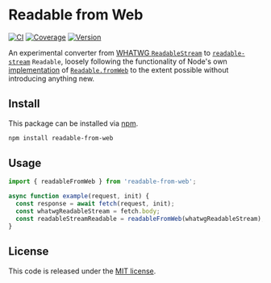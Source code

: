# Readable from Web

[![CI](https://github.com/surilindur/readable-from-web.js/actions/workflows/ci.yml/badge.svg)](https://github.com/surilindur/readable-from-web.js/actions/workflows/ci.yml)
[![Coverage](https://coveralls.io/repos/github/surilindur/readable-from-web.js/badge.svg?branch=main)](https://coveralls.io/github/surilindur/readable-from-web.js?branch=main)
[![Version](https://badge.fury.io/js/readable-from-web.svg)](https://www.npmjs.com/package/readable-from-web)

An experimental converter from [WHATWG `ReadableStream`](https://streams.spec.whatwg.org/#rs-class)
to [`readable-stream`](https://github.com/nodejs/readable-stream) `Readable`,
loosely following the functionality of Node's own [implementation](https://github.com/nodejs/node/blob/0b676736a0e9ab4939c195a516aa7e82fcd839aa/lib/internal/webstreams/adapters.js#L512)
of [`Readable.fromWeb`](https://nodejs.org/api/stream.html#streamreadablefromwebreadablestream-options)
to the extent possible without introducing anything new.

## Install

This package can be installed via [npm](https://www.npmjs.com/package/readable-from-web).

```bash
npm install readable-from-web
```

## Usage

```js
import { readableFromWeb } from 'readable-from-web';

async function example(request, init) {
  const response = await fetch(request, init);
  const whatwgReadableStream = fetch.body;
  const readableStreamReadable = readableFromWeb(whatwgReadableStream);
}
```

## License

This code is released under the [MIT license](http://opensource.org/licenses/MIT).
